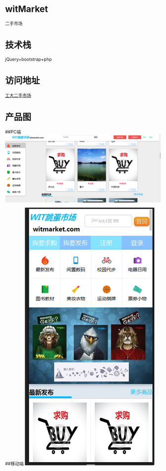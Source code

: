 ﻿# witMarket
二手市场
# 技术栈
jQuery+bootstrap+php
# 访问地址
 [工大二手市场](http://http://www.witmarket.cn/)
# 产品图
 ##PC端
 ![](https://github.com/takeern/witMarket/blob/master/webroot/image/pcwitmarket.png)



 ##移动端
 ![](https://github.com/takeern/witMarket/blob/master/webroot/image/mobileWitmarket.png)